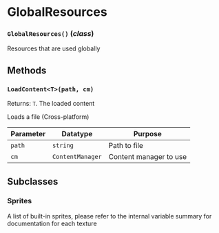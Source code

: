 # GlobalResources

### `GlobalResources()` (*class*)

Resources that are used globally

**Methods**
---
### `LoadContent<T>(path, cm)` 
Returns: `T`. The loaded content

Loads a file (Cross-platform)

| Parameter | Datatype  | Purpose |
|-----------|-----------|---------|
|`path` |`string` |Path to file |
|`cm` |`ContentManager` |Content manager to use |

 
 ## Subclasses
 ### Sprites
 A list of built-in sprites, please refer to the internal variable summary for documentation for each texture